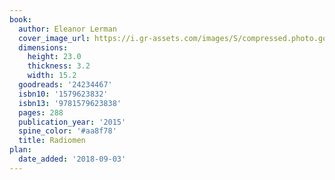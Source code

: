 ```yaml
---
book:
  author: Eleanor Lerman
  cover_image_url: https://i.gr-assets.com/images/S/compressed.photo.goodreads.com/books/1420048056l/24234467._SX98_.jpg
  dimensions:
    height: 23.0
    thickness: 3.2
    width: 15.2
  goodreads: '24234467'
  isbn10: '1579623832'
  isbn13: '9781579623838'
  pages: 288
  publication_year: '2015'
  spine_color: '#aa8f78'
  title: Radiomen
plan:
  date_added: '2018-09-03'
---
```

